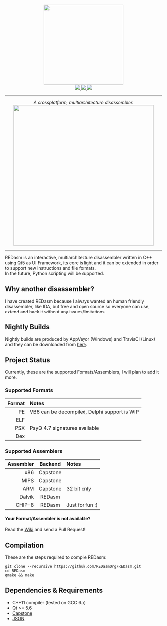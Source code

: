 <p align="center">
  <img width=256 height=256 src="https://github.com/Dax89/REDasm/blob/master/artwork/logo.png?raw=true"/><br>
  <a href="https://travis-ci.org/REDasmOrg/REDasm">
    <img src="https://travis-ci.org/REDasmOrg/REDasm.svg?branch=master">
  </a>
  <a href="https://ci.appveyor.com/project/Dax89/redasm">
    <img src="https://ci.appveyor.com/api/projects/status/github/redasmorg/redasm?svg=true">
  </a>
  <a href="https://t.me/REDasm_Disassembler">
    <img src="https://github.com/Patrolavia/telegram-badge/blob/master/chat.svg">
  </a>
</p>

***

<p align="center">
  <i>A crossplatform, multiarchitecture disassembler.</i>
  <img height="450" src="https://github.com/REDasmOrg/REDasm/blob/master/artwork/Preview.gif">
</p>

***

REDasm is an interactive, multiarchitecture disassembler written in C++ using Qt5 as UI Framework, its core is light and it can be extended in order to support new instructions and file formats.<br>
In the future, Python scripting will be supported.

## Why another disassembler?
I have created REDasm because I always wanted an human friendly disassembler, like IDA, but free and open source so everyone can use, extend and hack it without any issues/limitations.

## Nightly Builds
Nightly builds are produced by AppVeyor (Windows) and TravisCI (Linux) and they can be downloaded from [here](https://github.com/REDasmOrg/REDasm-Builds).

## Project Status
Currently, these are the supported Formats/Assemblers, I will plan to add it more.

### Supported Formats
| Format | Notes                                        |
|-------:|:---------------------------------------------|
| PE     | VB6 can be decompiled, Delphi support is WIP |
| ELF    |                                              |
| PSX    | PsyQ 4.7 signatures available                |
| Dex    |                                              |

### Supported Assemblers
| Assembler | Backend   | Notes           |
|----------:|:---------:|:----------------|
|  x86      | Capstone  |                 |
|  MIPS     | Capstone  |                 |
|  ARM      | Capstone  |32 bit only      |
|  Dalvik   | REDasm    |                 |
|  CHIP-8   | REDasm    | Just for fun :) |

#### Your Format/Assembler is not available?
Read the [Wiki](https://github.com/REDasmOrg/REDasm/wiki) and send a Pull Request!

## Compilation
These are the steps required to compile REDasm:
```
git clone --recursive https://github.com/REDasmOrg/REDasm.git
cd REDasm
qmake && make
```

## Dependencies & Requirements
- C++11 compiler (tested on GCC 6.x)
- Qt >= 5.6
- [Capstone](https://github.com/aquynh/capstone) 
- [JSON](https://github.com/nlohmann/json)
